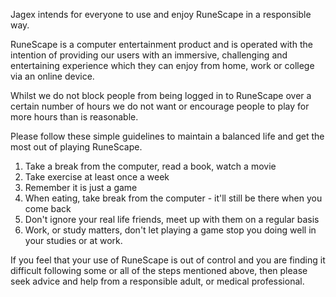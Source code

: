 Jagex intends for everyone to use and enjoy RuneScape in a responsible way.

RuneScape is a computer entertainment product and is operated with the intention of providing our users with an immersive, challenging and entertaining experience which they can enjoy from home, work or college via an online device.

Whilst we do not block people from being logged in to RuneScape over a certain number of hours we do not want or encourage people to play for more hours than is reasonable.

Please follow these simple guidelines to maintain a balanced life and get the most out of playing RuneScape.

1. Take a break from the computer, read a book, watch a movie
2. Take exercise at least once a week
3. Remember it is just a game
4. When eating, take break from the computer - it'll still be there when you come back
5. Don't ignore your real life friends, meet up with them on a regular basis
6. Work, or study matters, don't let playing a game stop you doing well in your studies or at work.

If you feel that your use of RuneScape is out of control and you are finding it difficult following some or all of the steps mentioned above, then please seek advice and help from a responsible adult, or medical professional.
